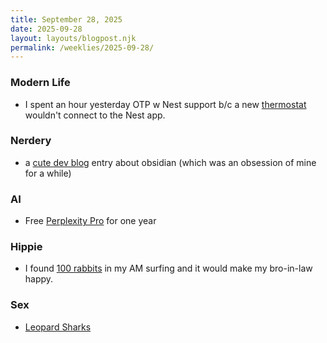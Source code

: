 ```yaml
---
title: September 28, 2025
date: 2025-09-28
layout: layouts/blogpost.njk
permalink: /weeklies/2025-09-28/
---
```


### Modern Life
* <span meta="2025-09-22T13:28"></span> I spent an hour yesterday OTP w Nest support b/c a new [thermostat](https://store.google.com/product/nest_thermostat) wouldn't connect to the Nest app. 

### Nerdery
* <span meta="2025-09-22T13:32"></span> a [cute dev blog](https://ezhik.jp/obsidian/note-codes/) entry about obsidian (which was an obsession of mine for a while)

### AI
* <span meta="2025-09-22T13:47"></span> Free [Perplexity Pro](https://www.perplexity.ai/join/p/paypal-subscription) for one year

### Hippie
* <span meta="2025-09-22T13:57"></span> I found [100 rabbits](https://100r.co/site/permacomputing_101.html) in my AM surfing and it would make my bro-in-law happy.

### Sex
* <span meta="2025-09-23T23:01"></span> [Leopard Sharks](https://gizmodo.com/marine-biologists-just-filmed-a-shark-threesome-and-its-a-win-for-science-2000662655)
